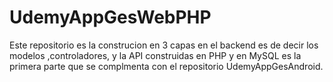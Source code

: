 # UdemyAppGesWebPHP


Este repositorio es la construcion en 3 capas en el backend es de decir los modelos ,controladores, y la API construidas en PHP y en MySQL es la primera parte que se complmenta con el repositorio UdemyAppGesAndroid.
